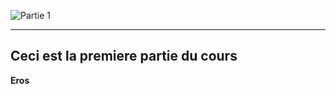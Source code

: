 ![Partie 1](https://encrypted-tbn0.gstatic.com/images?q=tbn:ANd9GcTSjxkf0cqWbxFyJauz9YShkyIqIlkUosnVY2tuo8rmoCw8LXh8)
______________________________________________________________

## **Ceci est la premiere partie du cours**

 **Eros**